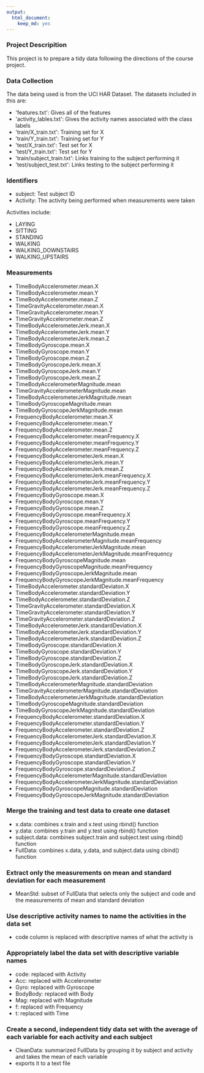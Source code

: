 ```yaml
---
output: 
  html_document: 
    keep_md: yes
---
```


### **Project Descripition** 

This project is to prepare a tidy data following the directions of the course project. 

### **Data Collection**

The data being used is from the UCI HAR Dataset.
The datasets included in this are:

* 'features.txt': Gives all of the features
* 'activity_lables.txt': Gives the activity names associated with the class labels
* 'train/X_train.txt': Training set for X
* 'train/Y_train.txt': Training set for Y
* 'test/X_train.txt': Test set for X
* 'test/Y_train.txt': Test set for Y
* 'train/subject_train.txt': Links training to the subject performing it
* 'test/subject_test.txt': Links testing to the subject performing it

### **Identifiers**

* subject: Test subject ID
* Activity: The activity being performed when measurements were taken

Activities include:

* LAYING
* SITTING
* STANDING
* WALKING
* WALKING_DOWNSTAIRS
* WALKING_UPSTAIRS

### **Measurements**

* TimeBodyAccelerometer.mean.X
* TimeBodyAccelerometer.mean.Y
* TimeBodyAccelerometer.mean.Z
* TimeGravityAccelerometer.mean.X
* TimeGravityAccelerometer.mean.Y
* TimeGravityAccelerometer.mean.Z
* TimeBodyAccelerometerJerk.mean.X
* TimeBodyAccelerometerJerk.mean.Y
* TimeBodyAccelerometerJerk.mean.Z
* TimeBodyGyroscope.mean.X
* TimeBodyGyroscope.mean.Y
* TimeBodyGyroscope.mean.Z
* TimeBodyGyroscopeJerk.mean.X
* TimeBodyGyroscopeJerk.mean.Y
* TimeBodyGyroscopeJerk.mean.Z
* TimeBodyAccelerometerMagnitude.mean
* TimeGravityAccelerometerMagnitude.mean
* TimeBodyAccelerometerJerkMagnitude.mean
* TimeBodyGyroscopeMagnitude.mean
* TimeBodyGyroscopeJerkMagnitude.mean
* FrequencyBodyAccelerometer.mean.X
* FrequencyBodyAccelerometer.mean.Y
* FrequencyBodyAccelerometer.mean.Z
* FrequencyBodyAccelerometer.meanFrequency.X
* FrequencyBodyAccelerometer.meanFrequency.Y
* FrequencyBodyAccelerometer.meanFrequency.Z
* FrequencyBodyAccelerometerJerk.mean.X
* FrequencyBodyAccelerometerJerk.mean.Y
* FrequencyBodyAccelerometerJerk.mean.Z
* FrequencyBodyAccelerometerJerk.meanFrequency.X
* FrequencyBodyAccelerometerJerk.meanFrequency.Y
* FrequencyBodyAccelerometerJerk.meanFrequency.Z
* FrequencyBodyGyroscope.mean.X
* FrequencyBodyGyroscope.mean.Y
* FrequencyBodyGyroscope.mean.Z
* FrequencyBodyGyroscope.meanFrequency.X
* FrequencyBodyGyroscope.meanFrequency.Y
* FrequencyBodyGyroscope.meanFrequency.Z
* FrequencyBodyAccelerometerMagnitude.mean
* FrequencyBodyAccelerometerMagnitude.meanFrequency
* FrequencyBodyAccelerometerJerkMagnitude.mean
* FrequencyBodyAccelerometerJerkMagnitude.meanFrequency
* FrequencyBodyGyroscopeMagnitude.mean
* FrequencyBodyGyroscopeMagnitude.meanFrequency
* FrequencyBodyGyroscopeJerkMagnitude.mean
* FrequencyBodyGyroscopeJerkMagnitude.meanFrequency
* TimeBodyAccelerometer.standardDeviaton.X
* TimeBodyAccelerometer.standardDeviation.Y
* TimeBodyAccelerometer.standardDeviation.Z
* TimeGravityAccelerometer.standardDeviation.X
* TimeGravityAccelerometer.standardDeviation.Y
* TimeGravityAccelerometer.standardDeviation.Z
* TimeBodyAccelerometerJerk.standardDeviation.X
* TimeBodyAccelerometerJerk.standardDeviation.Y
* TimeBodyAccelerometerJerk.standardDeviation.Z
* TimeBodyGyroscope.standardDeviation.X
* TimeBodyGyroscope.standardDeviation.Y
* TimeBodyGyroscope.standardDeviation.Z
* TimeBodyGyroscopeJerk.standardDeviation.X
* TimeBodyGyroscopeJerk.standardDeviation.Y
* TimeBodyGyroscopeJerk.standardDeviation.Z
* TimeBodyAccelerometerMagnitude.standardDeviation
* TimeGravityAccelerometerMagnitude.standardDeviation
* TimeBodyAccelerometerJerkMagnitude.standardDeviation
* TimeBodyGyroscopeMagnitude.standardDeviation
* TimeBodyGyroscopeJerkMagnitude.standardDeviation
* FrequencyBodyAccelerometer.standardDeviation.X
* FrequencyBodyAccelerometer.standardDeviation.Y
* FrequencyBodyAccelerometer.standardDeviation.Z
* FrequencyBodyAccelerometerJerk.standardDeviation.X
* FrequencyBodyAccelerometerJerk.standardDeviation.Y
* FrequencyBodyAccelerometerJerk.standardDeviation.Z
* FrequencyBodyGyroscope.standardDeviation.X
* FrequencyBodyGyroscope.standardDeviation.Y
* FrequencyBodyGyroscope.standardDeviation.Z
* FrequencyBodyAccelerometerMagnitude.standardDeviation
* FrequencyBodyAccelerometerJerkMagnitude.standardDeviation
* FrequencyBodyGyroscopeMagnitude.standardDeviation
* FrequencyBodyGyroscopeJerkMagnitude.standardDeviation

### **Merge the training and test data to create one dataset**

* x.data: combines x.train and x.test using rbind() function
* y.data: combines y.train and y.test using rbind() function
* subject.data: combines subject.train and subject.test using rbind() function
* FullData: combines x.data, y.data, and subject.data using cbind() function

### **Extract only the measurements on mean and standard deviation for each measurement**

* MeanStd: subset of FullData that selects only the subject and code and the measurements of mean and standard deviation

### **Use descriptive activity names to name the activities in the data set**

* code column is replaced with descriptive names of what the activity is 

### **Appropriately label the data set with descriptive variable names**

* code: replaced with Activity
* Acc: replaced with Accelerometer
* Gyro: replaced with Gyroscope
* BodyBody: replaced with Body
* Mag: replaced with Magnitude
* f: replaced with Frequency
* t: replaced with Time

### **Create a second, independent tidy data set with the average of each variable for each activity and each subject**

* CleanData: summarized FullData by grouping it by subject and activity and takes the mean of each variable
* exports it to a text file








